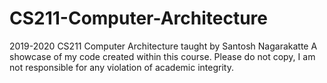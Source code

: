 # CS211-Computer-Architecture
2019-2020 CS211 Computer Architecture taught by Santosh Nagarakatte
A showcase of my code created within this course.
Please do not copy, I am not responsible for any violation of academic integrity.
